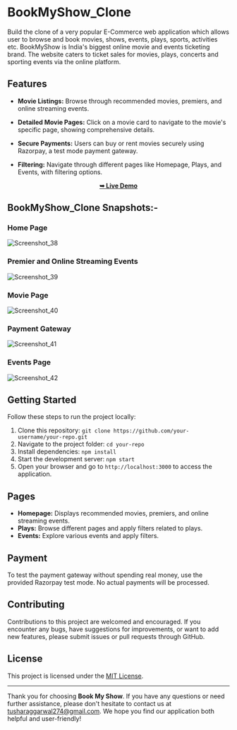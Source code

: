 # BookMyShow_Clone
Build the clone of a very popular E-Commerce web application which allows user to browse and book movies, shows, events, plays, sports, activities etc. BookMyShow is India's biggest online movie and events ticketing brand. The website caters to ticket sales for movies, plays, concerts and sporting events via the online platform.

## Features

- **Movie Listings:** Browse through recommended movies, premiers, and online streaming events.

- **Detailed Movie Pages:** Click on a movie card to navigate to the movie's specific page, showing comprehensive details.

- **Secure Payments:** Users can buy or rent movies securely using Razorpay, a test mode payment gateway.

- **Filtering:** Navigate through different pages like Homepage, Plays, and Events, with filtering options.

<div align="center">
  <a href="https://book-my-show-clone-project-srijan-gulatis-projects.vercel.app/"><strong>➥ Live Demo</strong></a>
</div>

## BookMyShow_Clone Snapshots:-

### Home Page

![Screenshot_38](https://github.com/TusharTechs/book-my-show/assets/56952465/35c0f984-0aed-40c0-bd78-9c485995e51a)

### Premier and Online Streaming Events

![Screenshot_39](https://github.com/TusharTechs/book-my-show/assets/56952465/cba57a2d-2898-41ae-a8e7-41dede7bc6e1)

### Movie Page

![Screenshot_40](https://github.com/TusharTechs/book-my-show/assets/56952465/f6a951a8-c85f-4b8f-83e8-ab5c7b51b5e6)

### Payment Gateway

![Screenshot_41](https://github.com/TusharTechs/book-my-show/assets/56952465/82655a67-7efd-4eb8-9a60-cbebb62fb358)

### Events Page

![Screenshot_42](https://github.com/TusharTechs/book-my-show/assets/56952465/3c1268b5-15f4-45b2-9f87-603b2d876538)



## Getting Started

Follow these steps to run the project locally:

1. Clone this repository: `git clone https://github.com/your-username/your-repo.git`
2. Navigate to the project folder: `cd your-repo`
3. Install dependencies: `npm install`
4. Start the development server: `npm start`
5. Open your browser and go to `http://localhost:3000` to access the application.

## Pages

- **Homepage:** Displays recommended movies, premiers, and online streaming events.
- **Plays:** Browse different pages and apply filters related to plays.
- **Events:** Explore various events and apply filters.

## Payment

To test the payment gateway without spending real money, use the provided Razorpay test mode. No actual payments will be processed.

## Contributing

Contributions to this project are welcomed and encouraged. If you encounter any bugs, have suggestions for improvements, or want to add new features, please submit issues or pull requests through GitHub.

## License

This project is licensed under the [MIT License](LICENSE).

---

Thank you for choosing **Book My Show**. If you have any questions or need further assistance, please don't hesitate to contact us at tusharaggarwal274@gmail.com. We hope you find our application both helpful and user-friendly!
